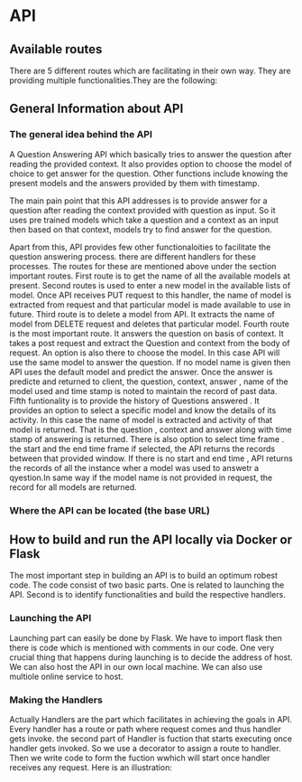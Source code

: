 # API

## Available routes





There are 5 different routes which are facilitating in their own way. They are providing multiple functionalities.They are the following:





## General Information about API





### The general idea behind the API
A Question Answering API which basically tries to answer the question after reading the provided context. It also provides option to choose the model of choice to get answer for the question. Other functions include knowing the present models and the answers provided by them with timestamp.  

The main pain point that this API addresses is to provide answer for a question after reading the context provided with question as input. So it uses pre trained models which take a question and a context as  an input then based on that context, models try to find answer for the question.

Apart from this, API provides few other functionaloities to facilitate the question answering process. there are different handlers for these processes. The routes for these are mentioned above under the section important routes.
First route is to get the name of all the available models at present.
Second routes is used to enter a new model in the available lists of model. Once API receives PUT request to this handler, the name of model is extracted from request and that particular model is made available to use in future.
Third route is to delete a model from API. It extracts the name of model from DELETE request and deletes that particular model.
Fourth route is the most important route. It answers the question on basis of context. It takes a post request and extract the Question and context from the body of request. An option is also there to choose the model. In this case API will use the same model to answer the question. If no model name is given then API uses the default model and predict the answer. Once the answer is predicte and returned to client, the question, context, answer , name of the model used and time stamp is noted to maintain the record of past data.
Fifth funtionality is to provide the history of Questions answered . It provides an option to select a specific model and know the details of its activity. In this case the name of model is extracted and activity of that model is returned. That is the question , context and answer along with time stamp of answering is returned. There is also option to select time frame . the start and the end time frame if selected, the API returns the records between that  provided window. If there is no start and end time , API returns the records of all the instance wher a model was used to answetr a qyestion.In same way if the model name is not provided in request, the record for all models are returned. 

### Where the API can be located (the base URL)

## How to build and run the API locally via Docker or Flask
The most important step in building an API is to build an optimum robest code. The code consist of two basic parts. One is related to launching the API. Second is to identify functionalities and build the respective handlers.
### Launching the API
Launching part can easily be done by Flask. We have to import flask then there is code which is mentioned with comments in our code. One very crucial thing that happens during launching is to decide the address of host. We can also host the API in our own local machine. We can also use multiole online service to host.

### Making the Handlers
Actually Handlers are the part which facilitates in achieving the goals in API. Every handler has a route or path where request comes and thus handler gets invoke. 
the second part of Handler is fuction that starts executing once handler gets invoked. So we use a decorator to assign a route to handler. Then we write code to form the fuction wwhich will start once handler receives any request.
Here is an illustration:


